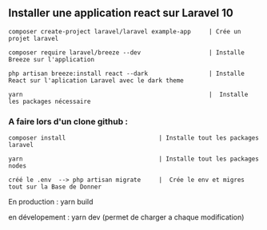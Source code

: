 ## Installer une application react sur Laravel 10

```
composer create-project laravel/laravel example-app     | Crée un projet laravel

composer require laravel/breeze --dev                   | Installe Breeze sur l'application

php artisan breeze:install react --dark                 | Installe React sur l'aplication Laravel avec le dark theme 

yarn                                                    |  Installe les packages nécessaire
```

### A faire lors d'un clone github : 
```
composer install                          | Installe tout les packages laravel 

yarn                                      | Installe tout les packages nodes 

créé le .env  --> php artisan migrate     |  Crée le env et migres tout sur la Base de Donner 
```


En production : yarn build 

en dévelopement : yarn dev (permet de charger a chaque modification)
